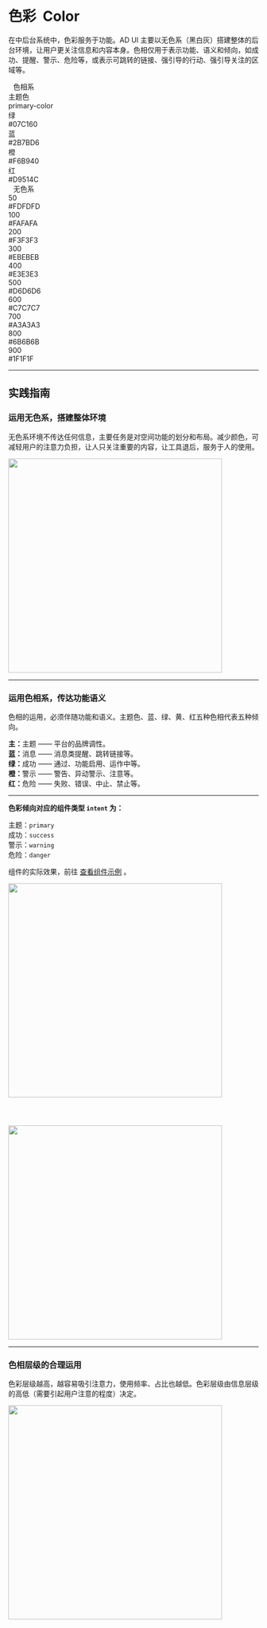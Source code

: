 # 色彩&nbsp; Color

在中后台系统中，色彩服务于功能。AD UI 主要以无色系（黑白灰）搭建整体的后台环境，让用户更关注信息和内容本身。色相仅用于表示功能、语义和倾向，如成功、提醒、警示、危险等，或表示可跳转的链接、强引导的行动、强引导关注的区域等。

<section class="headerSection">
<div class="headerBox" style="flex: .45;">
  <div class="colorBox">
    <div class="headerBoxTitle" style="margin-left: 10px;">
      色相系
    </div>
    <div class="colorPalette">
      <div class="colorSwatch" style="background-color: var(--primary-color);"></div>
      <div>
      <div class="colorTitle"> 主题色 </div>
      <div class="colorSubTitle">primary-color</div>
      </div>
    </div>
    <div class="colorPalette">
      <div class="colorSwatch" style="background-color: var(--ad-green);"></div>
      <div>
      <div class="colorTitle"> 绿 </div>
      <div class="colorSubTitle">#07C160</div>
      </div>
    </div>
    <div class="colorPalette">
      <div class="colorSwatch" style="background-color: var(--ad-blue);"></div>
      <div>
      <div class="colorTitle"> 蓝 </div>
      <div class="colorSubTitle">#2B7BD6</div>
      </div>
    </div>
    <div class="colorPalette">
      <div class="colorSwatch" style="background-color: var(--ad-orange);"></div>
      <div>
      <div class="colorTitle"> 橙 </div>
      <div class="colorSubTitle">#F6B940</div>
      </div>
    </div>
    <div class="colorPalette">
      <div class="colorSwatch" style="background-color: var(--ad-red);"></div>
      <div>
      <div class="colorTitle"> 红 </div>
      <div class="colorSubTitle">#D9514C</div>
      </div>
    </div>
  </div>
</div>
<div class="headerBox" style="align-items: flex-end;">
  <div class="colorBox">
    <div class="headerBoxTitle" style="margin-left: 10px;">
    无色系
    </div>
    <div class="colorPalette">
      <div class="colorSwatch" style="background-color: var(--gray-50);"></div>
      <div>
      <div class="colorTitle"> 50 </div>
      <div class="colorSubTitle">#FDFDFD</div>
      </div>
    </div>
    <div class="colorPalette">
      <div class="colorSwatch" style="background-color: var(--gray-100);"></div>
      <div>
      <div class="colorTitle"> 100 </div>
      <div class="colorSubTitle">#FAFAFA</div>
      </div>
    </div>
    <div class="colorPalette">
      <div class="colorSwatch" style="background-color: var(--gray-200);"></div>
      <div>
      <div class="colorTitle"> 200 </div>
      <div class="colorSubTitle">#F3F3F3</div>
      </div>
    </div>
    <div class="colorPalette">
      <div class="colorSwatch" style="background-color: var(--gray-300);"></div>
      <div>
      <div class="colorTitle"> 300 </div>
      <div class="colorSubTitle">#EBEBEB</div>
      </div>
    </div>
    <div class="colorPalette">
      <div class="colorSwatch" style="background-color: var(--gray-400);"></div>
      <div>
      <div class="colorTitle"> 400 </div>
      <div class="colorSubTitle">#E3E3E3</div>
      </div>
    </div>
  </div>
  <div class="colorBox">
    <div class="colorPalette">
      <div class="colorSwatch" style="background-color: var(--gray-500);"></div>
      <div>
      <div class="colorTitle"> 500 </div>
      <div class="colorSubTitle">#D6D6D6</div>
      </div>
    </div>
    <div class="colorPalette">
      <div class="colorSwatch" style="background-color: var(--gray-600);"></div>
      <div>
      <div class="colorTitle"> 600 </div>
      <div class="colorSubTitle">#C7C7C7</div>
      </div>
    </div>
    <div class="colorPalette">
      <div class="colorSwatch" style="background-color: var(--gray-700);"></div>
      <div>
      <div class="colorTitle"> 700 </div>
      <div class="colorSubTitle">#A3A3A3</div>
      </div>
    </div>
    <div class="colorPalette">
      <div class="colorSwatch" style="background-color: var(--gray-800);"></div>
      <div>
      <div class="colorTitle"> 800 </div>
      <div class="colorSubTitle">#6B6B6B</div>
      </div>
    </div>
    <div class="colorPalette">
      <div class="colorSwatch" style="background-color: var(--gray-900);"></div>
      <div>
      <div class="colorTitle"> 900 </div>
      <div class="colorSubTitle">#1F1F1F</div>
      </div>
    </div>
</div>
</section>

---

## 实践指南

<article>
    <section class="articleInner">
        <h3 class="articleH3">
        运用无色系，搭建整体环境
        </h3>
        <p class="articleP">
        无色系环境不传达任何信息，主要任务是对空间功能的划分和布局。减少颜色，可减轻用户的注意力负担，让人只关注重要的内容，让工具退后，服务于人的使用。
        </p>
    </section>
        <div style="flex: 1;">
  <img src="https://wxa.wxs.qq.com/mpweb/delivery/legacy/wxadtouch/upload/t1/q6pyumry_6b1992bc.png" style="margin: 0; width: 430px; background-color: #fcfcfc;" />
  </div>
</article>

---

<article>
    <section class="articleInner">
        <h3 class="articleH3">
        运用色相系，传达功能语义
        </h3>
        <p class="articleP">
        色相的运用，必须伴随功能和语义。主题色、蓝、绿、黄、红五种色相代表五种倾向。
        </p>
        <p class="articleP">
        <strong>主：</strong>主题 —— 平台的品牌调性。<br><strong>蓝：</strong>消息 —— 消息类提醒、跳转链接等。<br><strong>绿：</strong>成功 —— 通过、功能启用、运作中等。<br><strong>橙：</strong>警示 —— 警告、异动警示、注意等。<br><strong>红：</strong>危险 —— 失败、错误、中止、禁止等。
        </p>
        <hr>
        <p class="articleP">
        <strong>色彩倾向对应的组件类型 <code>intent</code> 为：</strong>
        </p>
        <p class="articleP">
        主题：<code>primary</code><br>
        成功：<code>success</code><br>
        警示：<code>warning</code><br>
        危险：<code>danger</code><br>
        </p>
        <p class="articleP">
        组件的实际效果，前往 <a href="/components/alert">查看组件示例</a> 。
        </p>
    </section>
    <div display="block" style="flex: 1;">
      <img src="https://wxa.wxs.qq.com/mpweb/delivery/legacy/wxadtouch/upload/t1/7cx3kows_bd4d920a.png" style="margin: 0 0 56px 0; width: 430px; background-color: #fcfcfc;" />
      <img src="https://wxa.wxs.qq.com/mpweb/delivery/legacy/wxadtouch/upload/t1/pef4qvyn_bd4d920a.png" style="margin: 0; width: 430px; background-color: #fcfcfc;" />
  </div>
</article>

---

<article>
    <section class="articleInner">
        <h3 class="articleH3">
        色相层级的合理运用
        </h3>
        <p class="articleP">
        色彩层级越高，越容易吸引注意力，使用频率、占比也越低。色彩层级由信息层级的高低（需要引起用户注意的程度）决定。
        </p>
    </section>
    <div display="block" style="flex: 1;">
  <img src="https://wxa.wxs.qq.com/mpweb/delivery/legacy/wxadtouch/upload/t1/nryqgb80_103001c8.png" style="margin: 0; width: 430px;  background-color: #fcfcfc;" />
  </div>
</article>
